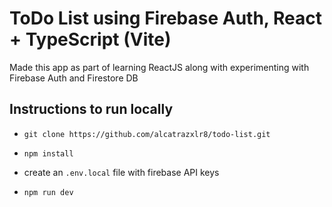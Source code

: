 # ToDo List using Firebase Auth, React + TypeScript (Vite)

Made this app as part of learning ReactJS along with experimenting with Firebase Auth and Firestore DB

## Instructions to run locally
- `git clone https://github.com/alcatrazxlr8/todo-list.git`
- `npm install`

- create an `.env.local` file with firebase API keys
- `npm run dev`